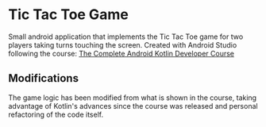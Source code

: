 # Tic Tac Toe Game
Small android application that implements the Tic Tac Toe game for two players taking turns touching the screen. 
Created with Android Studio following the course: 
[The Complete Android Kotlin Developer Course](https://www.udemy.com/share/101WaoBUAdcl9XRw==/)

## Modifications
The game logic has been modified from what is shown in the course, taking advantage of Kotlin's 
advances since the course was released and personal refactoring of the code itself.